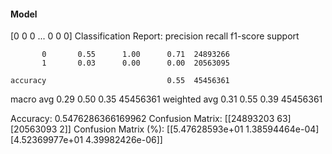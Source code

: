 #### Model
[0 0 0 ... 0 0 0]
Classification Report:
              precision    recall  f1-score   support

           0       0.55      1.00      0.71  24893266
           1       0.03      0.00      0.00  20563095

    accuracy                           0.55  45456361
   macro avg       0.29      0.50      0.35  45456361
weighted avg       0.31      0.55      0.39  45456361

Accuracy: 0.5476286366169962
Confusion Matrix:
[[24893203       63]
 [20563093        2]]
Confusion Matrix (%):
[[5.47628593e+01 1.38594464e-04]
 [4.52369977e+01 4.39982426e-06]]
